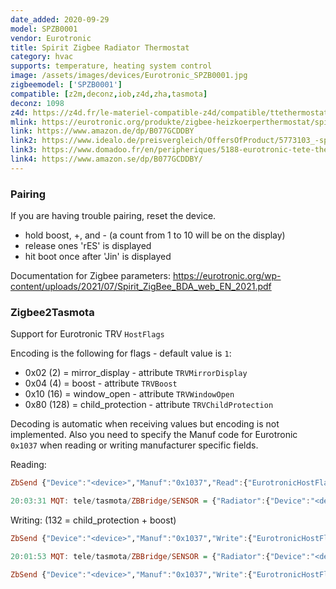 ```yaml
---
date_added: 2020-09-29
model: SPZB0001
vendor: Eurotronic
title: Spirit Zigbee Radiator Thermostat
category: hvac
supports: temperature, heating system control
image: /assets/images/devices/Eurotronic_SPZB0001.jpg
zigbeemodel: ['SPZB0001']
compatible: [z2m,deconz,iob,z4d,zha,tasmota]
deconz: 1098
z4d: https://z4d.fr/le-materiel-compatible-z4d/compatible/ttethermostatiqueetspirit
mlink: https://eurotronic.org/produkte/zigbee-heizkoerperthermostat/spirit-zigbee/
link: https://www.amazon.de/dp/B077GCDDBY
link2: https://www.idealo.de/preisvergleich/OffersOfProduct/5773103_-spirit-zigbee-eurotronic-technology.html
link3: https://www.domadoo.fr/en/peripheriques/5188-eurotronic-tete-thermostatique-zigbee-4260012711233.html
link4: https://www.amazon.se/dp/B077GCDDBY/
---
```

### Pairing
If you are having trouble pairing, reset the device.
- hold boost, +, and - (a count from 1 to 10 will be on the display)
- release ones 'rES' is displayed
- hit boot once after 'Jin' is displayed

Documentation for Zigbee parameters: https://eurotronic.org/wp-content/uploads/2021/07/Spirit_ZigBee_BDA_web_EN_2021.pdf

### Zigbee2Tasmota

Support for Eurotronic TRV `HostFlags`

Encoding is the following for flags - default value is `1`:
- 0x02 (2) = mirror_display - attribute `TRVMirrorDisplay`
- 0x04 (4) = boost - attribute `TRVBoost`
- 0x10 (16) = window_open - attribute `TRVWindowOpen`
- 0x80 (128) = child_protection - attribute `TRVChildProtection`

Decoding is automatic when receiving values but encoding is not implemented. Also you need to specify the Manuf code for Eurotronic `0x1037` when reading or writing manufacturer specific fields.

Reading:
```haskell
ZbSend {"Device":"<device>","Manuf":"0x1037","Read":{"EurotronicHostFlags":true}}

20:03:31 MQT: tele/tasmota/ZBBridge/SENSOR = {"Radiator":{"Device":"<device>","EurotronicHostFlags":1,"Endpoint":1,"LinkQuality":81}}
```

Writing: (132 = child_protection + boost)
```haskell
ZbSend {"Device":"<device>","Manuf":"0x1037","Write":{"EurotronicHostFlags":132}}

20:01:53 MQT: tele/tasmota/ZBBridge/SENSOR = {"Radiator":{"Device":"<device>","EurotronicHostFlags":133,"CurrentTemperatureSetPoint":30,"TRVBoost":1,"TRVChildProtection":1,"OccupiedHeatingSetpoint":30,"Endpoint":1,"LinkQuality":86}}

ZbSend {"Device":"<device>","Manuf":"0x1037","Write":{"EurotronicHostFlags":1}}
```
